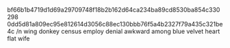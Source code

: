 bf66b1b4719d1d69a29709748f18b2b162d64ca234ba89cd8530ba854c330298
0dd5d81a809ec95e812614d3056c88ec130bbb76f5a4b2327f79a435c321be4c
/n
wing donkey census employ denial awkward among blue velvet heart flat wife
